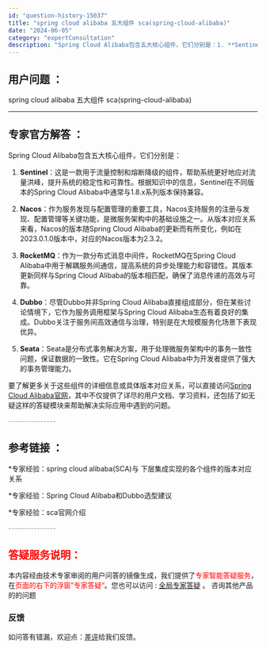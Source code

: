 ```yaml
---
id: "question-history-15037"
title: "spring cloud alibaba 五大组件 sca(spring-cloud-alibaba)"
date: "2024-06-05"
category: "expertConsultation"
description: "Spring Cloud Alibaba包含五大核心组件，它们分别是：1. **Sentinel**：这是一款用于流量控制和熔断降级的组件，帮助系统更好地应对流量洪峰，提升系统的稳定性和可靠性。根据知识中的信息，Sentinel在不同版本的Spring Cloud Alibaba中通常与1.8.x系"
---
```


## 用户问题 ： 
 spring cloud alibaba 五大组件 sca(spring-cloud-alibaba) 

---------------
## 专家官方解答 ：

Spring Cloud Alibaba包含五大核心组件，它们分别是：

1. **Sentinel**：这是一款用于流量控制和熔断降级的组件，帮助系统更好地应对流量洪峰，提升系统的稳定性和可靠性。根据知识中的信息，Sentinel在不同版本的Spring Cloud Alibaba中通常与1.8.x系列版本保持兼容。

2. **Nacos**：作为服务发现与配置管理的重要工具，Nacos支持服务的注册与发现、配置管理等关键功能，是微服务架构中的基础设施之一。从版本对应关系来看，Nacos的版本随Spring Cloud Alibaba的更新而有所变化，例如在2023.0.1.0版本中，对应的Nacos版本为2.3.2。

3. **RocketMQ**：作为一款分布式消息中间件，RocketMQ在Spring Cloud Alibaba中用于解耦服务间通信，提高系统的异步处理能力和容错性。其版本更新同样与Spring Cloud Alibaba的版本相匹配，确保了消息传递的高效与可靠。

4. **Dubbo**：尽管Dubbo并非Spring Cloud Alibaba直接组成部分，但在某些讨论情境下，它作为服务调用框架与Spring Cloud Alibaba生态有着良好的集成。Dubbo关注于服务间高效通信与治理，特别是在大规模服务化场景下表现优异。

5. **Seata**：Seata是分布式事务解决方案，用于处理微服务架构中的事务一致性问题，保证数据的一致性。它在Spring Cloud Alibaba中为开发者提供了强大的事务管理能力。

要了解更多关于这些组件的详细信息或具体版本对应关系，可以直接访问[Spring Cloud Alibaba官网](https://sca.aliyun.com)，其中不仅提供了详尽的用户文档、学习资料，还包括了如无疑这样的答疑模块来帮助解决实际应用中遇到的问题。


<font color="#949494">---------------</font> 


## 参考链接 ：

*专家经验：spring cloud alibaba(SCA)与 下层集成实现的各个组件的版本对应关系 
 
 *专家经验：Spring Cloud Alibaba和Dubbo选型建议 
 
 *专家经验：sca官网介绍 


 <font color="#949494">---------------</font> 
 


## <font color="#FF0000">答疑服务说明：</font> 

本内容经由技术专家审阅的用户问答的镜像生成，我们提供了<font color="#FF0000">专家智能答疑服务</font>，在<font color="#FF0000">页面的右下的浮窗”专家答疑“</font>。您也可以访问 : [全局专家答疑](https://answer.opensource.alibaba.com/docs/intro) 。 咨询其他产品的的问题

### 反馈
如问答有错漏，欢迎点：[差评](https://ai.nacos.io/user/feedbackByEnhancerGradePOJOID?enhancerGradePOJOId=15103)给我们反馈。
